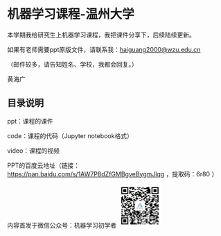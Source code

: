 
# 机器学习课程-温州大学

本学期我给研究生上机器学习课程，我把课件分享下，后续陆续更新。

如果有老师需要ppt原版文件，请联系我：haiguang2000@wzu.edu.cn

（邮件较多，请告知姓名、学校，我都会回复。）

黄海广

## 目录说明

ppt：课程的课件

code：课程的代码（Jupyter notebook格式）

video：课程的视频



PPT的百度云地址（链接：https://pan.baidu.com/s/1AW7P8dZfGMBgveBygmJlqg ，提取码：6r80 ）

内容首发于微信公众号：机器学习初学者 ![gongzhong](images/gongzhong.jpg)
